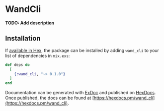 # WandCli

**TODO: Add description**

## Installation

If [available in Hex](https://hex.pm/docs/publish), the package can be installed
by adding `wand_cli` to your list of dependencies in `mix.exs`:

```elixir
def deps do
  [
    {:wand_cli, "~> 0.1.0"}
  ]
end
```

Documentation can be generated with [ExDoc](https://github.com/elixir-lang/ex_doc)
and published on [HexDocs](https://hexdocs.pm). Once published, the docs can
be found at [https://hexdocs.pm/wand_cli](https://hexdocs.pm/wand_cli).

